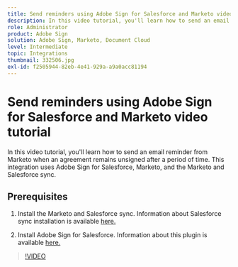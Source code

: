 ```yaml
---
title: Send reminders using Adobe Sign for Salesforce and Marketo video tutorial
description: In this video tutorial, you'll learn how to send an email reminder from Marketo when an agreement remains unsigned after a period of time
role: Administrator
product: Adobe Sign
solution: Adobe Sign, Marketo, Document Cloud
level: Intermediate
topic: Integrations
thumbnail: 332506.jpg
exl-id: f2505944-82eb-4e41-929a-a9a0acc81194
---
```

# Send reminders using Adobe Sign for Salesforce and Marketo video tutorial

In this video tutorial, you'll learn how to send an email reminder from Marketo when an agreement remains unsigned after a period of time. This integration uses Adobe Sign for Salesforce, Marketo, and the Marketo and Salesforce sync.

## Prerequisites

1. Install the Marketo and Salesforce sync. Information about Salesforce sync installation is available [here.](https://docs.marketo.com/display/public/DOCS/Salesforce+Sync)

1. Install Adobe Sign for Salesforce. Information about this plugin is available [here.](https://helpx.adobe.com/ca/sign/using/salesforce-integration-installation-guide.html)

>[!VIDEO](https://video.tv.adobe.com/v/332506?hidetitle=true)
